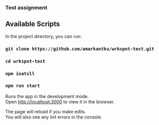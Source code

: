 ### Test assignment

## Available Scripts

In the project directory, you can run:


### `git clone https://github.com/amarkantku/wrkspot-test.git`
### `cd wrkspot-test`
### `npm inatsll`
### `npm run start` 

Runs the app in the development mode.\
Open [http://localhost:3000](http://localhost:3000) to view it in the browser.

The page will reload if you make edits.\
You will also see any lint errors in the console.
